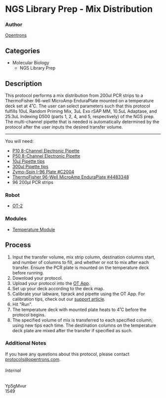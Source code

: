 # NGS Library Prep - Mix Distribution

### Author
[Opentrons](http://www.opentrons.com/)

## Categories
* Molecular Biology
    * NGS Library Prep

## Description
This protocol performs a mix distribution from 200ul PCR strips to a ThermoFisher 96-well MicroAmp EnduraPlate mounted on a temperature deck set at 4˚C. The user can select parameters such that this protocol fulfills 10uL Random Priming Mix, 3uL Exo rSAP MM, 10.5uL Adaptase, and 25.3uL Indexing D500 (parts 1, 2, 4, and 5, respectively) of the NGS prep. The multi-channel pipette that is needed is automatically determined by the protocol after the user inputs the desired transfer volume.

---

You will need:
* [P10 8-Channel Electronic Pipette](https://shop.opentrons.com/collections/ot-2-pipettes/products/8-channel-electronic-pipette)
* [P50 8-Channel Electronic Pipette](https://shop.opentrons.com/collections/ot-2-pipettes/products/8-channel-electronic-pipette?variant=5984202457117)
* [10µl Pipette tips](https://shop.opentrons.com/collections/opentrons-tips/products/opentrons-10ul-tips)
* [300µl Pipette tips](https://shop.opentrons.com/collections/opentrons-tips/products/opentrons-300ul-tips)
* [Zymo-Spin I-96 Plate #C2004](https://www.zymoresearch.com/products/zymo-spin-i-96-plate)
* [ThermoFisher 96-Well MicroAmp EnduraPlate #4483348](https://www.thermofisher.com/order/catalog/product/4483348)
* 96 200µl PCR strips

### Robot
* [OT-2](https://opentrons.com/ot-2)

### Modules
* [Temperature Module](https://shop.opentrons.com/collections/hardware-modules/products/tempdeck)

## Process
1. Input the transfer volume, mix strip column, destination columns start, and number of columns to fill, and whether or not to mix after each transfer. Ensure the PCR plate is mounted on the temperature deck before running.
2. Download your protocol.
3. Upload your protocol into the [OT App](https://opentrons.com/ot-app).
4. Set up your deck according to the deck map.
5. Calibrate your labware, tiprack and pipette using the OT App. For calibration tips, check out our [support article](https://support.opentrons.com/ot-2/getting-started-software-setup/deck-calibration).
6. Hit "Run".
7. The temperature deck with mounted plate heats to 4˚C before the protocol begins.
8. The specified volume of mix is transferred to each specified column, using new tips each time. The destination columns on the temperature deck plate are mixed after the transfer if specified as such.

### Additional Notes
If you have any questions about this protocol, please contact protocols@opentrons.com.

###### Internal
Yp5gMvur  
1549
